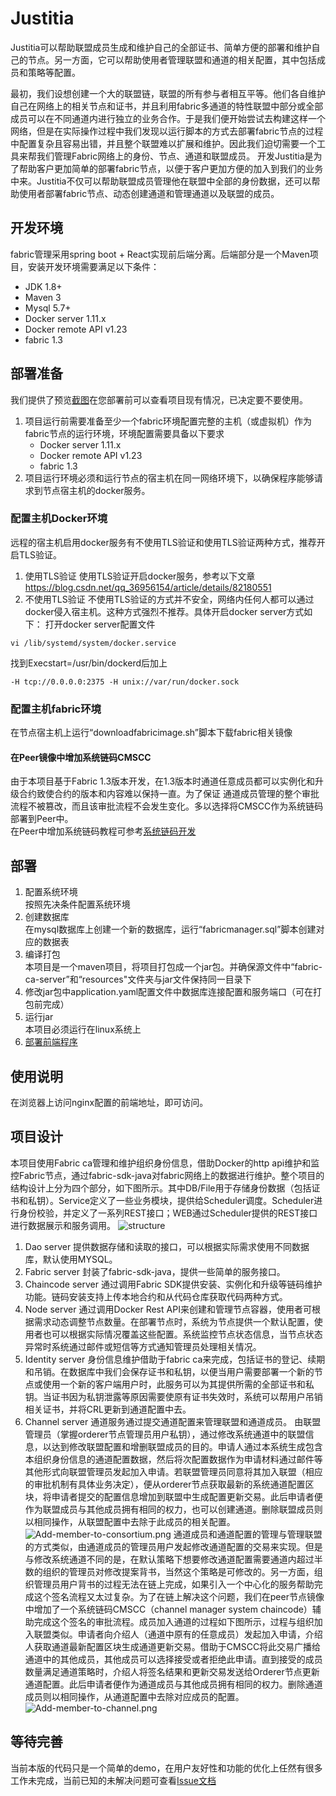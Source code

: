 # Justitia
Justitia可以帮助联盟成员生成和维护自己的全部证书、简单方便的部署和维护自己的节点。另一方面，它可以帮助使用者管理联盟和通道的相关配置，其中包括成员和策略等配置。  

最初，我们设想创建一个大的联盟链，联盟的所有参与者相互平等。他们各自维护自己在网络上的相关节点和证书，并且利用fabric多通道的特性联盟中部分或全部成员可以在不同通道内进行独立的业务合作。于是我们便开始尝试去构建这样一个网络，但是在实际操作过程中我们发现以运行脚本的方式去部署fabric节点的过程中配置复杂且容易出错，并且整个联盟难以扩展和维护。因此我们迫切需要一个工具来帮我们管理Fabric网络上的身份、节点、通道和联盟成员。
开发Justitia是为了帮助客户更加简单的部署fabric节点，以便于客户更加方便的加入到我们的业务中来。Justitia不仅可以帮助联盟成员管理他在联盟中全部的身份数据，还可以帮助使用者部署fabric节点、动态创建通道和管理通道以及联盟的成员。


## 开发环境
fabric管理采用spring boot + React实现前后端分离。后端部分是一个Maven项目，安装开发环境需要满足以下条件：
- JDK 1.8+
- Maven 3
- Mysql 5.7+ 
- Docker server 1.11.x
- Docker remote API v1.23
- fabric 1.3

## 部署准备
我们提供了预览[截图](/doc/screenshot.md)在您部署前可以查看项目现有情况，已决定要不要使用。

1. 项目运行前需要准备至少一个fabric环境配置完整的主机（或虚拟机）作为fabric节点的运行环境，环境配置需要具备以下要求
    - Docker server 1.11.x
    - Docker remote API v1.23
    - fabric 1.3
2. 项目运行环境必须和运行节点的宿主机在同一网络环境下，以确保程序能够请求到节点宿主机的docker服务。
### 配置主机Docker环境
远程的宿主机启用docker服务有不使用TLS验证和使用TLS验证两种方式，推荐开启TLS验证。
1. 使用TLS验证
使用TLS验证开启docker服务，参考以下文章
https://blog.csdn.net/qq_36956154/article/details/82180551
2. 不使用TLS验证 
不使用TLS验证的方式并不安全，网络内任何人都可以通过docker侵入宿主机。这种方式强烈不推荐。具体开启docker server方式如下： 
打开docker server配置文件
```
vi /lib/systemd/system/docker.service
```
找到Execstart=/usr/bin/dockerd后加上
```
-H tcp://0.0.0.0:2375 -H unix://var/run/docker.sock
```
### 配置主机fabric环境
在节点宿主机上运行“downloadfabricimage.sh”脚本下载fabric相关镜像
#### 在Peer镜像中增加系统链码CMSCC
由于本项目基于Fabric 1.3版本开发，在1.3版本时通道任意成员都可以实例化和升级合约致使合约的版本和内容难以保持一直。为了保证
通道成员管理的整个审批流程不被篡改，而且该审批流程不会发生变化。多以选择将CMSCC作为系统链码部署到Peer中。  
在Peer中增加系统链码教程可参考[系统链码开发](/doc/add-system-chaincode.md)

## 部署
1. 配置系统环境  
按照先决条件配置系统环境  
2. 创建数据库  
在mysql数据库上创建一个新的数据库，运行“fabricmanager.sql”脚本创建对应的数据表  
3. 编译打包  
本项目是一个maven项目，将项目打包成一个jar包。并确保源文件中“fabric-ca-server”和“resources"文件夹与jar文件保持同一目录下  
4. 修改jar包中application.yaml配置文件中数据库连接配置和服务端口（可在打包前完成）  
5. 运行jar  
本项目必须运行在linux系统上
6. [部署前端程序](/web/README.md)

## 使用说明
在浏览器上访问nginx配置的前端地址，即可访问。

## 项目设计
本项目使用Fabric ca管理和维护组织身份信息，借助Docker的http api维护和监控Fabric节点，通过fabric-sdk-java对fabric网络上的数据进行维护。整个项目的结构设计上分为四个部分，如下图所示。其中DB/File用于存储身份数据（包括证书和私钥）。Service定义了一些业务模块，提供给Scheduler调度。Scheduler进行身份校验，并定义了一系列REST接口；WEB通过Scheduler提供的REST接口进行数据展示和服务调用。
![structure](/doc/img/structure.png)

1.	Dao server
提供数据存储和读取的接口，可以根据实际需求使用不同数据库，默认使用MYSQL。
2.	Fabric server
封装了fabric-sdk-java，提供一些简单的服务接口。
3.	Chaincode server
通过调用Fabric SDK提供安装、实例化和升级等链码维护功能。链码安装支持上传本地合约和从代码仓库获取代码两种方式。
4.	Node server
通过调用Docker Rest API来创建和管理节点容器，使用者可根据需求动态调整节点数量。在部署节点时，系统为节点提供一个默认配置，使用者也可以根据实际情况覆盖这些配置。系统监控节点状态信息，当节点状态异常时系统通过邮件或短信等方式通知管理员处理相关情况。
5.	Identity server
身份信息维护借助于fabric ca来完成，包括证书的登记、续期和吊销。在数据库中我们会保存证书和私钥，以便当用户需要部署一个新的节点或使用一个新的客户端用户时，此服务可以为其提供所需的全部证书和私钥。当证书因为私钥泄露等原因需要使原有证书失效时，系统可以帮用户吊销相关证书，并将CRL更新到通道配置中去。
6.	Channel server
通道服务通过提交通道配置来管理联盟和通道成员。
由联盟管理员（掌握orderer节点管理员用户私钥），通过修改系统通道中的联盟信息，以达到修改联盟配置和增删联盟成员的目的。申请人通过本系统生成包含本组织身份信息的通道配置数据，然后将次配置数据作为申请材料通过邮件等其他形式向联盟管理员发起加入申请。若联盟管理员同意将其加入联盟（相应的审批机制有具体业务决定），便从orderer节点获取最新的系统通道配置区块，将申请者提交的配置信息增加到联盟中生成配置更新交易。此后申请者便作为联盟成员与其他成员拥有相同的权力，也可以创建通道。删除联盟成员则以相同操作，从联盟配置中去除于此成员的相关配置。
![Add-member-to-consortium.png](/doc/img/Add-member-to-consortium.png)
通道成员和通道配置的管理与管理联盟的方式类似，由通道成员的管理员用户发起修改通道配置的交易来实现。但是与修改系统通道不同的是，在默认策略下想要修改通道配置需要通道内超过半数的组织的管理员对修改提案背书，当然这个策略是可修改的。另一方面，组织管理员用户背书的过程无法在链上完成，如果引入一个中心化的服务帮助完成这个签名流程又太过复杂。为了在链上解决这个问题，我们在peer节点镜像中增加了一个系统链码CMSCC（channel manager system chaincode）辅助完成这个签名的审批流程。成员加入通道的过程如下图所示，过程与组织加入联盟类似。申请者向介绍人（通道中原有的任意成员）发起加入申请，介绍人获取通道最新配置区块生成通道更新交易。借助于CMSCC将此交易广播给通道中的其他成员，其他成员可以选择接受或者拒绝此申请。直到接受的成员数量满足通道策略时，介绍人将签名结果和更新交易发送给Orderer节点更新通道配置。此后申请者便作为通道成员与其他成员拥有相同的权力。删除通道成员则以相同操作，从通道配置中去除对应成员的配置。
![Add-member-to-channel.png](/doc/img/Add-member-to-channel.png)

## 等待完善
当前本版的代码只是一个简单的demo，在用户友好性和功能的优化上任然有很多工作未完成，当前已知的未解决问题可查看[Issue文档](doc/Issue.md)